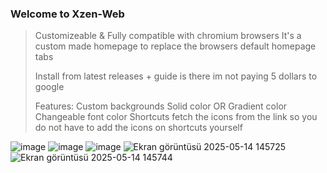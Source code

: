 ### Welcome to Xzen-Web

> Customizeable & Fully compatible with chromium browsers
> It's a custom made homepage to replace the browsers default homepage tabs
>
> Install from latest releases + guide is there im not paying 5 dollars to google
>
> Features:
> Custom backgrounds
> Solid color OR Gradient color
> Changeable font color
> Shortcuts fetch the icons from the link so you do not have to add the icons on shortcuts yourself
>
![image](https://github.com/user-attachments/assets/235e2de1-fe67-4e6f-a725-0c30e6bd7c8d)
![image](https://github.com/user-attachments/assets/edab694a-9787-48bd-a941-5afc498865c2)
![image](https://github.com/user-attachments/assets/dd32c48c-5459-4dab-ba71-ebec309d5b60)
![Ekran görüntüsü 2025-05-14 145725](https://github.com/user-attachments/assets/a6183006-d426-423a-881a-45fde3eca9d3)
![Ekran görüntüsü 2025-05-14 145744](https://github.com/user-attachments/assets/bfd18003-8df7-4aae-a208-1ff6b9a25cb7)
